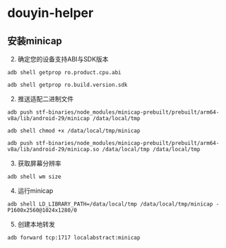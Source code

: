 # douyin-helper

## 安装minicap

2. 确定您的设备支持ABI与SDK版本
```shell
adb shell getprop ro.product.cpu.abi
```
```shell
adb shell getprop ro.build.version.sdk
```

2. 推送适配二进制文件
```shell
adb push stf-binaries/node_modules/minicap-prebuilt/prebuilt/arm64-v8a/lib/android-29/minicap /data/local/tmp
```
```shell
adb shell chmod +x /data/local/tmp/minicap
```
```shell
adb push stf-binaries/node_modules/minicap-prebuilt/prebuilt/arm64-v8a/lib/android-29/minicap.so /data/local/tmp /data/local/tmp
```

3. 获取屏幕分辨率
```shell
adb shell wm size
```
4. 运行minicap
```shell
adb shell LD_LIBRARY_PATH=/data/local/tmp /data/local/tmp/minicap -P1600x2560@1024x1280/0
```
5. 创建本地转发
```shell
adb forward tcp:1717 localabstract:minicap
```
